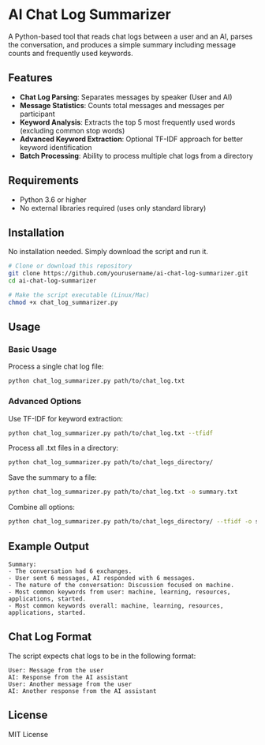 # AI Chat Log Summarizer

A Python-based tool that reads chat logs between a user and an AI, parses the conversation, and produces a simple summary including message counts and frequently used keywords.

## Features

- **Chat Log Parsing**: Separates messages by speaker (User and AI)
- **Message Statistics**: Counts total messages and messages per participant
- **Keyword Analysis**: Extracts the top 5 most frequently used words (excluding common stop words)
- **Advanced Keyword Extraction**: Optional TF-IDF approach for better keyword identification
- **Batch Processing**: Ability to process multiple chat logs from a directory

## Requirements

- Python 3.6 or higher
- No external libraries required (uses only standard library)

## Installation

No installation needed. Simply download the script and run it.

```bash
# Clone or download this repository
git clone https://github.com/yourusername/ai-chat-log-summarizer.git
cd ai-chat-log-summarizer

# Make the script executable (Linux/Mac)
chmod +x chat_log_summarizer.py
```

## Usage

### Basic Usage

Process a single chat log file:

```bash
python chat_log_summarizer.py path/to/chat_log.txt
```

### Advanced Options

Use TF-IDF for keyword extraction:

```bash
python chat_log_summarizer.py path/to/chat_log.txt --tfidf
```

Process all .txt files in a directory:

```bash
python chat_log_summarizer.py path/to/chat_logs_directory/
```

Save the summary to a file:

```bash
python chat_log_summarizer.py path/to/chat_log.txt -o summary.txt
```

Combine all options:

```bash
python chat_log_summarizer.py path/to/chat_logs_directory/ --tfidf -o summary.txt
```

## Example Output

```
Summary:
- The conversation had 6 exchanges.
- User sent 6 messages, AI responded with 6 messages.
- The nature of the conversation: Discussion focused on machine.
- Most common keywords from user: machine, learning, resources, applications, started.
- Most common keywords overall: machine, learning, resources, applications, started.
```

## Chat Log Format

The script expects chat logs to be in the following format:

```
User: Message from the user
AI: Response from the AI assistant
User: Another message from the user
AI: Another response from the AI assistant
```

## License

MIT License
